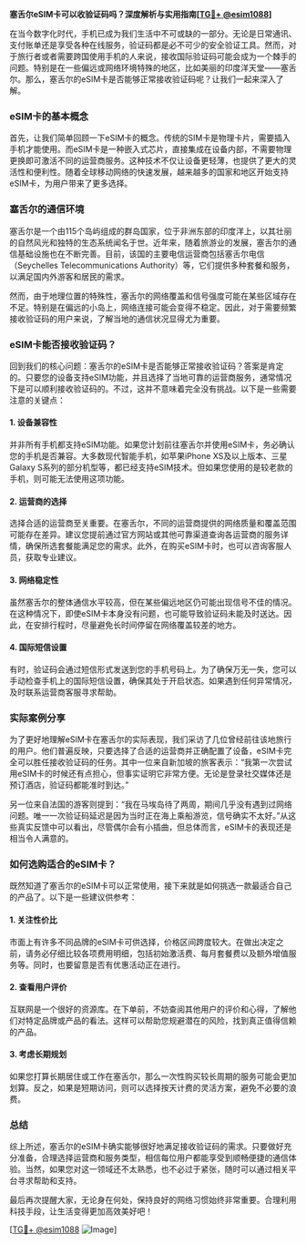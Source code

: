 **塞舌尔eSIM卡可以收验证码吗？深度解析与实用指南[[TG💪+ @esim1088](https://t.me/s/esim1088)]**

在当今数字化时代，手机已成为我们生活中不可或缺的一部分。无论是日常通讯、支付账单还是享受各种在线服务，验证码都是必不可少的安全验证工具。然而，对于旅行者或者需要跨国使用手机的人来说，接收国际验证码可能会成为一个棘手的问题。特别是在一些偏远或网络环境特殊的地区，比如美丽的印度洋天堂——塞舌尔。那么，塞舌尔的eSIM卡是否能够正常接收验证码呢？让我们一起来深入了解。

### eSIM卡的基本概念

首先，让我们简单回顾一下eSIM卡的概念。传统的SIM卡是物理卡片，需要插入手机才能使用。而eSIM卡是一种嵌入式芯片，直接集成在设备内部，不需要物理更换即可激活不同的运营商服务。这种技术不仅让设备更轻薄，也提供了更大的灵活性和便利性。随着全球移动网络的快速发展，越来越多的国家和地区开始支持eSIM卡，为用户带来了更多选择。

### 塞舌尔的通信环境

塞舌尔是一个由115个岛屿组成的群岛国家，位于非洲东部的印度洋上，以其壮丽的自然风光和独特的生态系统闻名于世。近年来，随着旅游业的发展，塞舌尔的通信基础设施也在不断完善。目前，该国的主要电信运营商包括塞舌尔电信（Seychelles Telecommunications Authority）等，它们提供多种套餐和服务，以满足国内外游客和居民的需求。

然而，由于地理位置的特殊性，塞舌尔的网络覆盖和信号强度可能在某些区域存在不足。特别是在偏远的小岛上，网络连接可能会变得不稳定。因此，对于需要频繁接收验证码的用户来说，了解当地的通信状况显得尤为重要。

### eSIM卡能否接收验证码？

回到我们的核心问题：塞舌尔的eSIM卡是否能够正常接收验证码？答案是肯定的。只要您的设备支持eSIM功能，并且选择了当地可靠的运营商服务，通常情况下是可以顺利接收验证码的。不过，这并不意味着完全没有挑战。以下是一些需要注意的关键点：

#### 1. **设备兼容性**
并非所有手机都支持eSIM功能。如果您计划前往塞舌尔并使用eSIM卡，务必确认您的手机是否兼容。大多数现代智能手机，如苹果iPhone XS及以上版本、三星Galaxy S系列的部分机型等，都已经支持eSIM技术。但如果您使用的是较老款的手机，则可能无法使用这项功能。

#### 2. **运营商的选择**
选择合适的运营商至关重要。在塞舌尔，不同的运营商提供的网络质量和覆盖范围可能存在差异。建议您提前通过官方网站或其他可靠渠道查询各运营商的服务详情，确保所选套餐能满足您的需求。此外，在购买eSIM卡时，也可以咨询客服人员，获取专业建议。

#### 3. **网络稳定性**
虽然塞舌尔的整体通信水平较高，但在某些偏远地区仍可能出现信号不佳的情况。在这种情况下，即使eSIM卡本身没有问题，也可能导致验证码未能及时送达。因此，在安排行程时，尽量避免长时间停留在网络覆盖较差的地方。

#### 4. **国际短信设置**
有时，验证码会通过短信形式发送到您的手机号码上。为了确保万无一失，您可以手动检查手机上的国际短信设置，确保其处于开启状态。如果遇到任何异常情况，及时联系运营商客服寻求帮助。

### 实际案例分享

为了更好地理解eSIM卡在塞舌尔的实际表现，我们采访了几位曾经前往该地旅行的用户。他们普遍反映，只要选择了合适的运营商并正确配置了设备，eSIM卡完全可以胜任接收验证码的任务。其中一位来自新加坡的旅客表示：“我第一次尝试用eSIM卡的时候还有点担心，但事实证明它非常方便。无论是登录社交媒体还是预订酒店，验证码都能准时到达。”

另一位来自法国的游客则提到：“我在马埃岛待了两周，期间几乎没有遇到过网络问题。唯一一次验证码延迟是因为当时正在海上乘船游览，信号确实不太好。”从这些真实反馈中可以看出，尽管偶尔会有小插曲，但总体而言，eSIM卡的表现还是相当令人满意的。

### 如何选购适合的eSIM卡？

既然知道了塞舌尔的eSIM卡可以正常使用，接下来就是如何挑选一款最适合自己的产品了。以下是一些建议供参考：

#### 1. **关注性价比**
市面上有许多不同品牌的eSIM卡可供选择，价格区间跨度较大。在做出决定之前，请务必仔细比较各项费用明细，包括初始激活费、每月套餐费以及额外增值服务等。同时，也要留意是否有优惠活动正在进行。

#### 2. **查看用户评价**
互联网是一个很好的资源库。在下单前，不妨查阅其他用户的评价和心得，了解他们对特定品牌或产品的看法。这样可以帮助您规避潜在的风险，找到真正值得信赖的产品。

#### 3. **考虑长期规划**
如果您打算长期居住或工作在塞舌尔，那么一次性购买较长周期的服务可能会更加划算。反之，如果是短期访问，则可以选择按天计费的灵活方案，避免不必要的浪费。

### 总结

综上所述，塞舌尔的eSIM卡确实能够很好地满足接收验证码的需求。只要做好充分准备，合理选择运营商和服务类型，相信每位用户都能享受到顺畅便捷的通信体验。当然，如果您对这一领域还不太熟悉，也不必过于紧张，随时可以通过相关平台寻求帮助和支持。

最后再次提醒大家，无论身在何处，保持良好的网络习惯始终非常重要。合理利用科技手段，让生活变得更加高效美好吧！

[[TG💪+ @esim1088](https://t.me/s/esim1088) ![Image](https://i.postimg.cc/4NQfJmqS/Snipaste-2025-05-13-00-14-12.png)]